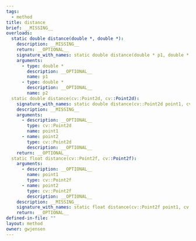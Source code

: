 ```yaml
---
tags:
  - method
title: distance
brief: __MISSING__
overloads:
  static double distance(double *, double *):
    description: __MISSING__
    return: __OPTIONAL__
    signature_with_names: static double distance(double * p1, double * p2)
    arguments:
      - type: double *
        description: __OPTIONAL__
        name: p1
      - type: double *
        description: __OPTIONAL__
        name: p2
  static double distance(cv::Point2d, cv::Point2d):
    signature_with_names: static double distance(cv::Point2d point1, cv::Point2d point2)
    description: __MISSING__
    arguments:
      - description: __OPTIONAL__
        type: cv::Point2d
        name: point1
      - name: point2
        type: cv::Point2d
        description: __OPTIONAL__
    return: __OPTIONAL__
  static float distance(cv::Point2f, cv::Point2f):
    arguments:
      - description: __OPTIONAL__
        name: point1
        type: cv::Point2f
      - name: point2
        type: cv::Point2f
        description: __OPTIONAL__
    description: __MISSING__
    signature_with_names: static float distance(cv::Point2f point1, cv::Point2f point2)
    return: __OPTIONAL__
defined-in-file: ""
layout: method
owner: gwjensen
---
```

